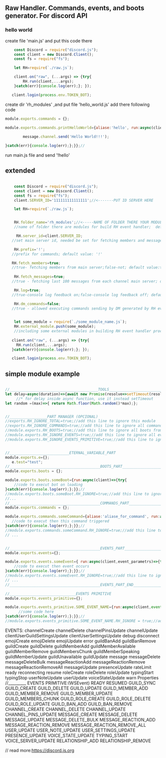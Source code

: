 ## Raw Handler. Commands, events, and boots generator. For discord API

### hello world
create file 'main.js' and put this code there
```js
    const Discord = require("discord.js");
    const client = new Discord.Client();
    const fs = require("fs");

    let RH=require(`./raw.js`);

    client.on("raw", (...args) => {try{
        RH.run(client,...args);
    }catch(err){console.log(err);}; });

   client.login(process.env.TOKEN_BOT);
```
create dir 'rh_modules' ,and put file 'hello_world.js' add there following code
```js
module.exports.commands = {};

module.exports.commands.printHelloWorld={aliase:'hello', run:async(client,message,args)=>{try{
    
        message.channel.send('Hello World!!!');

}catch(err){console.log(err);};}};//
```
run main.js file and send '!hello' 

## extended
```js

    const Discord = require("discord.js");
    const client = new Discord.Client();
    const fs = require("fs");
    client.SERVER_ID='111111111111111';//<-------PUT ID SERVER HERE

    let RH=require(`./raw.js`);


    RH.folder_name='rh_modules';//<-----NAME OF FOLDER THERE YOUR MODULES ARE
    //name of folder there are modules for build RH event handler;  default value:'rh_modules'

     RH.server_id=client.SERVER_ID;
   //set main server id, needed be set for fetching members and messages; default value:client.SERVER_ID;

    RH.prefix='!';
   //prefix for commands; default value: '!'

   RH.fetch_members=true;
   //true- fetching members from main server;false-not; default value:true;
 
    RH.fetch_messages=true;
   //true - fetching last 100 messages from each channel main server; default value:true;

    RH.log=true;
   //true-console log feedback on;false-console log feedback off; default value:'true'

    RH.dm_commands=false; 
   //true - allowed executing commands sending by DM generated by RH event handler; false - this commands not allowed; default value:false;

    
    let some_module = require(`./some_module_name.js`);
    RH.external_module.push(some_module);
    //including some external modules in building RH event handler proccess
   
   client.on("raw", (...args) => {try{
     RH.run(client,...args);
   }catch(err){console.log(err);}; });

   client.login(process.env.TOKEN_BOT);
```

## simple module example

```js

//________________________________________TOOLS__________________________________________
let delay=async(duration)=>{await new Promise(resolve=>setTimeout(resolve,duration))}; 
     //* for delay inside async function, use it instead setTimeout
let random =(max)=>{ return Math.floor(Math.random()*max);};


//_________________PART MANAGER (OPCIONAL)
//exports.RH_IGNORE_TOTAL=true;//add this line to ignore this module 
//exports.RH_IGNORE_COMMANDS=true;//add this line to ignore all commands from this module
//module.exports.RH_BOOTS=true;//add this line to ignore all boots from this module
//module.exports.RH_IGNORE_EVENTS=true;//add this line to ignore all events from this module
//module.exports.RH_IGNORE_EVENTS_PRIMITIVE=true;//add this line to ignore all events_primitive from this module


//___________________________ETERNAL_VARIABLE_PART
module.exports.e={};
   e.test="test";
//_________________________________________BOOTS_PART___________________________________________________
module.exports.boots = {}; 

module.exports.boots.someBoot={run:async(client)=>{try{
    //code to execut bot on loading
}catch(err){console.log(err);};}};//
//module.exports.boots.someBoot.RH_IGNORE=true;//add this line to ignore this command
//...
//_________________________________________COMMANDS_PART_________________________________________________
module.exports.commands = {};

module.exports.commands.someCommand={aliase:'aliase_for_command', run:async(client,message,args)=>{try{
   //code to execut then this command triggered
}catch(err){console.log(err);};}};//
//module.exports.commands.someCommand.RH_IGNORE=true;//add this line to ignore this command
// ...


//_________________________________________EVENTS_PART_________________________________________________
module.exports.events={};

module.exports.events.someEvent={ run:async(client,event_parametrs)=>{try{
    //code to execut then event occurs
}catch(err){console.log(err);};}};//
//module.exports.events.someEvent.RH_IGNORE=true;//add this line to ignore this event trigger
// ...
//_________________________________________EVENTS_PART_END__________________________________________

//______________________________EVENTS PRIMITIVE
module.exports.events_primitive={};

module.exports.events_primitive.SOME_EVENT_NAME={run:async(client,event)=>{try{
      //some code here
}catch(err){console.log(err);};}};//
//module.exports.events_primitive.SOME_EVENT_NAME.RH_IGNORE = true;//add this line to ignore this primitive event trigger

```

   EVENTS:
channelCreate
channelDelete
channelPinsUpdate
channelUpdate
clientUserGuildSettingsUpdate
clientUserSettingsUpdate
debug
disconnect
emojiCreate
emojiDelete
emojiUpdate
error
guildBanAdd
guildBanRemove
guildCreate
guildDelete
guildMemberAdd
guildMemberAvailable
guildMemberRemove
guildMembersChunk
guildMemberSpeaking
guildMemberUpdate
guildUnavailable
guildUpdate
message
messageDelete
messageDeleteBulk
messageReactionAdd
messageReactionRemove
messageReactionRemoveAll
messageUpdate
presenceUpdate
rateLimit
ready
reconnecting
resume
roleCreate
roleDelete
roleUpdate
typingStart
typingStop
userNoteUpdate
userUpdate
voiceStateUpdate
warn
Properties
//_________
EVENTS PRIMITIVE:(WSEvent)
READY
RESUMED
GUILD_SYNC
GUILD_CREATE
GUILD_DELETE
GUILD_UPDATE
GUILD_MEMBER_ADD
GUILD_MEMBER_REMOVE
GUILD_MEMBER_UPDATE
GUILD_MEMBERS_CHUNK
GUILD_ROLE_CREATE
GUILD_ROLE_DELETE
GUILD_ROLE_UPDATE
GUILD_BAN_ADD
GUILD_BAN_REMOVE
CHANNEL_CREATE
CHANNEL_DELETE
CHANNEL_UPDATE
CHANNEL_PINS_UPDATE
MESSAGE_CREATE
MESSAGE_DELETE
MESSAGE_UPDATE
MESSAGE_DELETE_BULK
MESSAGE_REACTION_ADD
MESSAGE_REACTION_REMOVE
MESSAGE_REACTION_REMOVE_ALL
USER_UPDATE
USER_NOTE_UPDATE
USER_SETTINGS_UPDATE
PRESENCE_UPDATE
VOICE_STATE_UPDATE
TYPING_START
VOICE_SERVER_UPDATE
RELATIONSHIP_ADD
RELATIONSHIP_REMOVE

//
read more:https://discord.js.org

